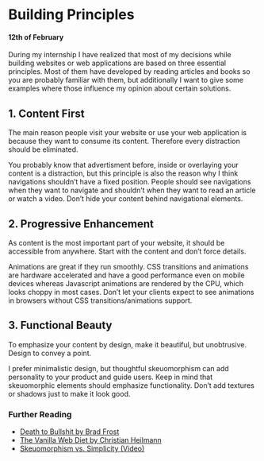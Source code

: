 # Building Principles

#### 12th of February

During my internship I have realized that most of my decisions while building websites or web applications are based on three essential principles. Most of them have developed by reading articles and books so you are probably familiar with them, but additionally I want to give some examples where those influence my opinion about certain solutions.

## 1. Content First
The main reason people visit your website or use your web application is because they want to consume its content. Therefore every distraction should be eliminated.

You probably know that advertisment before, inside or overlaying your content is a distraction, but this principle is also the reason why I think navigations shouldn’t have a fixed position. People should see navigations when they want to navigate and shouldn’t when they want to read an article or watch a video. Don’t hide your content behind navigational elements.

## 2. Progressive Enhancement
As content is the most important part of your website, it should be accessible from anywhere. Start with the content and don’t force details.

Animations are great if they run smoothly. CSS transitions and animations are hardware accelerated and have a good performance even on mobile devices whereas Javascript animations are rendered by the CPU, which looks choppy in most cases. Don’t let your clients expect to see animations in browsers without CSS transitions/animations support.

## 3. Functional Beauty
To emphasize your content by design, make it beautiful, but unobtrusive. Design to convey a point.

I prefer minimalistic design, but thoughtful skeuomorphism can add personality to your product and guide users. Keep in mind that skeuomorphic elements should emphasize functionality. Don’t add textures or shadows just to make it look good.

<h3 class="space-above">Further Reading</h3>

- [Death to Bullshit by Brad Frost](https://vimeo.com/album/2241146/video/56164296)
- [The Vanilla Web Diet by Christian Heilmann](http://coding.smashingmagazine.com/2012/11/13/the-vanilla-web-diet/)
- [Skeuomorphism vs. Simplicity (Video)](http://blog.asana.com/2012/11/design-town-hall/)